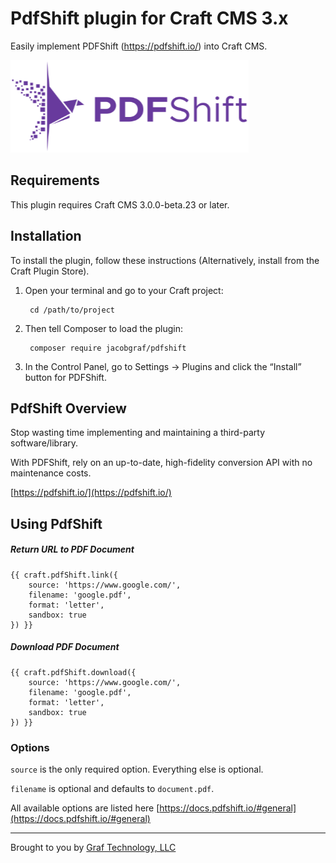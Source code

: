 # PdfShift plugin for Craft CMS 3.x

Easily implement PDFShift (https://pdfshift.io/) into Craft CMS.

![Screenshot](resources/img/plugin-logo.png)

## Requirements

This plugin requires Craft CMS 3.0.0-beta.23 or later.

## Installation

To install the plugin, follow these instructions (Alternatively, install from the Craft Plugin Store).

1. Open your terminal and go to your Craft project:

        cd /path/to/project

2. Then tell Composer to load the plugin:

        composer require jacobgraf/pdfshift

3. In the Control Panel, go to Settings → Plugins and click the “Install” button for PDFShift.

## PdfShift Overview

Stop wasting time implementing and maintaining a third-party software/library.

With PDFShift, rely on an up-to-date, high-fidelity conversion API with no maintenance costs.

[https://pdfshift.io/](https://pdfshift.io/)


## Using PdfShift

##### Return URL to PDF Document

```
{{ craft.pdfShift.link({
    source: 'https://www.google.com/',
    filename: 'google.pdf',
    format: 'letter',
    sandbox: true
}) }}

```

##### Download PDF Document

```
{{ craft.pdfShift.download({
    source: 'https://www.google.com/',
    filename: 'google.pdf',
    format: 'letter',
    sandbox: true
}) }}

```

### Options

`source` is the only required option. Everything else is optional.

`filename` is optional and defaults to `document.pdf`.

All available options are listed here [https://docs.pdfshift.io/#general](https://docs.pdfshift.io/#general)

---

Brought to you by [Graf Technology, LLC](https://graftechnology.com/)
